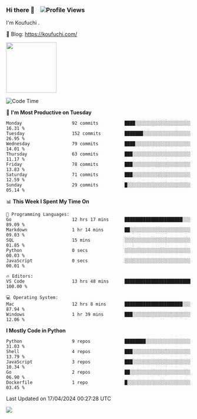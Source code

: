 ### Hi there 👋 &nbsp;&nbsp; ![Profile Views](https://komarev.com/ghpvc/?username=Koufuchi&base=200)

I'm Koufuchi . 

📔 Blog: <https://koufuchi.com/>

<img align="" height="137px" src="https://github-readme-stats-seven-nu-30.vercel.app/api?username=Koufuchi&hide=issues,contribs&show_icons=true&line_height=21&theme=radical&locale=en" />
<!-- <img align="" height="137px" src="https://github-readme-stats-seven-nu-30.vercel.app/api/top-langs/?username=Koufuchi&layout=compact&hide=blade,html,css,pug,scss&theme=radical&locale=en" /> -->

<!--START_SECTION:waka-->
![Code Time](http://img.shields.io/badge/Code%20Time-532%20hrs%2017%20mins-blue)

📅 **I'm Most Productive on Tuesday** 

```text
Monday                   92 commits          ████░░░░░░░░░░░░░░░░░░░░░   16.31 % 
Tuesday                  152 commits         ███████░░░░░░░░░░░░░░░░░░   26.95 % 
Wednesday                79 commits          ████░░░░░░░░░░░░░░░░░░░░░   14.01 % 
Thursday                 63 commits          ███░░░░░░░░░░░░░░░░░░░░░░   11.17 % 
Friday                   78 commits          ███░░░░░░░░░░░░░░░░░░░░░░   13.83 % 
Saturday                 71 commits          ███░░░░░░░░░░░░░░░░░░░░░░   12.59 % 
Sunday                   29 commits          █░░░░░░░░░░░░░░░░░░░░░░░░   05.14 % 
```


📊 **This Week I Spent My Time On** 

```text
💬 Programming Languages: 
Go                       12 hrs 17 mins      ██████████████████████░░░   89.09 % 
Markdown                 1 hr 14 mins        ██░░░░░░░░░░░░░░░░░░░░░░░   09.03 % 
SQL                      15 mins             ░░░░░░░░░░░░░░░░░░░░░░░░░   01.85 % 
Python                   0 secs              ░░░░░░░░░░░░░░░░░░░░░░░░░   00.03 % 
JavaScript               0 secs              ░░░░░░░░░░░░░░░░░░░░░░░░░   00.01 % 

🔥 Editors: 
VS Code                  13 hrs 48 mins      █████████████████████████   100.00 % 

💻 Operating System: 
Mac                      12 hrs 8 mins       ██████████████████████░░░   87.94 % 
Windows                  1 hr 39 mins        ███░░░░░░░░░░░░░░░░░░░░░░   12.06 % 
```

**I Mostly Code in Python** 

```text
Python                   9 repos             ████████░░░░░░░░░░░░░░░░░   31.03 % 
Shell                    4 repos             ███░░░░░░░░░░░░░░░░░░░░░░   13.79 % 
JavaScript               3 repos             ███░░░░░░░░░░░░░░░░░░░░░░   10.34 % 
Go                       2 repos             ██░░░░░░░░░░░░░░░░░░░░░░░   06.90 % 
Dockerfile               1 repo              █░░░░░░░░░░░░░░░░░░░░░░░░   03.45 % 
```




 Last Updated on 17/04/2024 00:27:28 UTC
<!--END_SECTION:waka-->

![](https://hit.yhype.me/github/profile?user_id=46078832)
